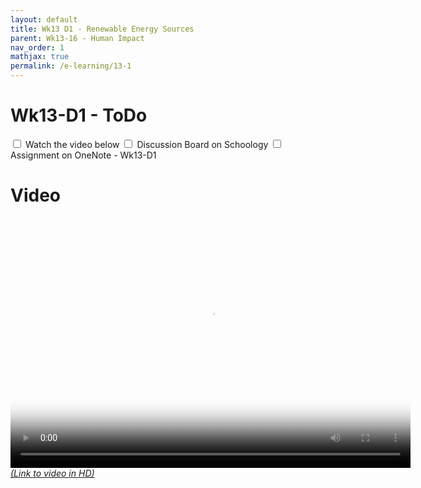 ```yaml
---
layout: default
title: Wk13 D1 - Renewable Energy Sources
parent: Wk13-16 - Human Impact
nav_order: 1
mathjax: true
permalink: /e-learning/13-1
---
```

# Wk13-D1 - ToDo
<label class="tasks-list-item">
  <input type="checkbox" class="tasks-list-cb">
  <span class="tasks-list-mark"></span>
  <span class="tasks-list-desc">
    Watch the video below
  </span>
</label>
<label class="tasks-list-item">
  <input type="checkbox" class="tasks-list-cb">
  <span class="tasks-list-mark"></span>
  <span class="tasks-list-desc">
    Discussion Board on Schoology
  </span>
</label>
<label class="tasks-list-item">
  <input type="checkbox" class="tasks-list-cb">
  <span class="tasks-list-mark"></span>
  <span class="tasks-list-desc">
    Assignment on OneNote - Wk13-D1
  </span>
</label>

# Video
<video width="640" height="400"
       poster="/e-learning/human-impact/Wk13_D1.png" 
       controls>
  <source src="/e-learning/human-impact/Wk13_D1.mp4" type="video/mp4">
</video>
[*(Link to video in HD)*](https://www.loom.com/embed/1ac22c90a9fe499fa91ad2f1e31933f1)
